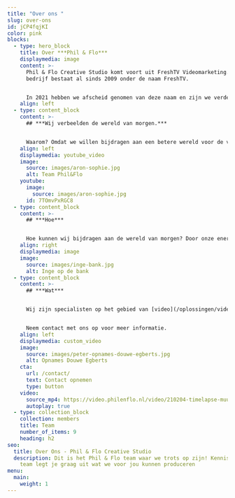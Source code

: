 ```yaml
---
title: "Over ons "
slug: over-ons
id: jCP4fqjKI
color: pink
blocks:
  - type: hero_block
    title: Over ***Phil & Flo***
    displaymedia: image
    content: >-
      Phil & Flo Creative Studio komt voort uit FreshTV Videomarketing. Het
      bedrijf bestaat al sinds 2009 onder de naam FreshTV. 


      In 2021 hebben we afscheid genomen van deze naam en zijn we verder gegaan onder de huidige naam: Phil & Flo Creative Studio. Wij zijn een hecht team van professionals die energie haalt uit het werk dat we doen. We werken daarom voor organisaties die bij ons passen, volgens ons ***BLIEP-model***.
    align: left
  - type: content_block
    content: >-
      ## ***Wij verbeelden de wereld van morgen.***


      Waarom? Omdat we willen bijdragen aan een betere wereld voor de volgende generaties. Dat is waar we onze tijd en energie als team in willen steken. Wij willen organisaties, die zich actief inzetten voor een betere wereld, helpen hun boodschap te verkondigen, te verbeelden. Ook wij zetten ons actief in voor een betere wereld, bekijk ook onze [MVO-pagina](https://www.philenflo.nl/maatschappelijk-verantwoord-ondernemen/) voor meer informatie rondom onze maatschappelijke betrokkenheid.
    align: left
    displaymedia: youtube_video
    image:
      source: images/aron-sophie.jpg
      alt: Team Phil&Flo
    youtube:
      image:
        source: images/aron-sophie.jpg
      id: 7TOmvPxRGC8
  - type: content_block
    content: >-
      ## ***Hoe***


      Hoe kunnen wij bijdragen aan de wereld van morgen? Door onze energie en creatieve kracht in te zetten om jouw verhaal te verbeelden. Dat doen we aan de hand van een aantal kernwaarden die we hebben samengevat als ***BLIEP: Beste, Leukste, Innovatief, Efficiënt & Principieel.***
    align: right
    displaymedia: image
    image:
      source: images/inge-bank.jpg
      alt: Inge op de bank
  - type: content_block
    content: >-
      ## ***Wat***


      Wij zijn specialisten op het gebied van [video](/oplossingen/video-laten-maken/), [animatie](/oplossingen/animatie-laten-maken/), [Virtual Reality](/vr-animatie-laten-maken/) & [interactieve video](/oplossingen/interactieve-video/). Ons team is in topvorm als onze creaties gemaakt worden voor de juiste organisaties. De organisaties die zich inzetten voor een betere wereld.


      Neem contact met ons op voor meer informatie.
    align: left
    displaymedia: custom_video
    image:
      source: images/peter-opnames-douwe-egberts.jpg
      alt: Opnames Douwe Egberts
    cta:
      url: /contact/
      text: Contact opnemen
      type: button
    video:
      source_mp4: https://video.philenflo.nl/video/210204-timelapse-muur-phil-en-flo-Phil-en-Flo-website-source.mp4
      autoplay: true
  - type: collection_block
    collection: members
    title: Team
    number_of_items: 9
    heading: h2
seo:
  title: Over Ons - Phil & Flo Creative Studio
  description: Dit is het Phil & Flo team waar we trots op zijn! Kennis maken? Ons
    team legt je graag uit wat we voor jou kunnen produceren
menu:
  main:
    weight: 1
---
```

